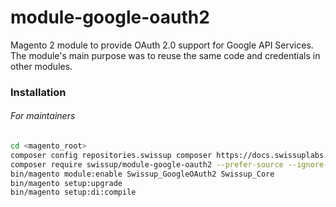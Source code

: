 # module-google-oauth2
Magento 2 module to provide OAuth 2.0 support for Google API Services.
The module's main purpose was to reuse the same code and credentials in other modules.

### Installation

###### For maintainers

```bash
cd <magento_root>
composer config repositories.swissup composer https://docs.swissuplabs.com/packages/
composer require swissup/module-google-oauth2 --prefer-source --ignore-platform-reqs
bin/magento module:enable Swissup_GoogleOAuth2 Swissup_Core
bin/magento setup:upgrade
bin/magento setup:di:compile
```
